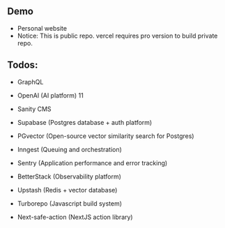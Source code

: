 ## Demo

- Personal website
- Notice: This is public repo. vercel requires pro version to build private repo.


## Todos:

- GraphQL
- OpenAI (AI platform) 11


- Sanity CMS
- Supabase (Postgres database + auth platform)
- PGvector (Open-source vector similarity search for Postgres)
- Inngest (Queuing and orchestration)
- Sentry (Application performance and error tracking)
- BetterStack (Observability platform)
- Upstash (Redis + vector database)
- Turborepo (Javascript build system)
- Next-safe-action (NextJS action library)
